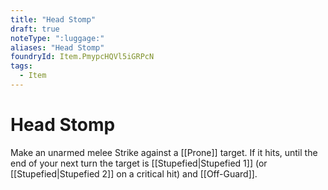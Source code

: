 ```yaml
---
title: "Head Stomp"
draft: true
noteType: ":luggage:"
aliases: "Head Stomp"
foundryId: Item.PmypcHQVl5iGRPcN
tags:
  - Item
---
```


# Head Stomp

Make an unarmed melee Strike against a [[Prone]] target. If it hits, until the end of your next turn the target is [[Stupefied|Stupefied 1]] (or [[Stupefied|Stupefied 2]] on a critical hit) and [[Off-Guard]].
